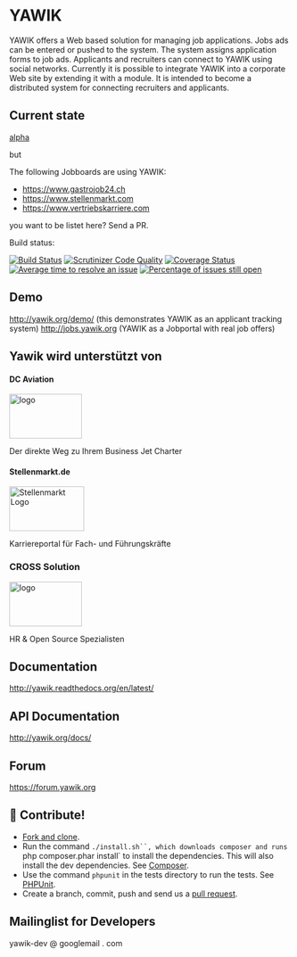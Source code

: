 YAWIK
=====

YAWIK offers a Web based solution for managing job applications. Jobs ads can
be entered or pushed to the system. The system assigns application forms to job
ads. Applicants and recruiters can connect to YAWIK using social networks. 
Currently it is possible to integrate YAWIK into a corporate Web site by 
extending it with a module. It is intended to become a distributed system for 
connecting recruiters and applicants.

Current state
-------------

[alpha](https://de.wikipedia.org/wiki/Entwicklungsstadium_(Software)#Alpha-Version)

but

The following Jobboards are using YAWIK:

* https://www.gastrojob24.ch
* https://www.stellenmarkt.com
* https://www.vertriebskarriere.com

you want to be listet here? Send a PR.

Build status: 

[![Build Status](https://api.travis-ci.org/cross-solution/YAWIK.svg)](https://travis-ci.org/cross-solution/YAWIK)
[![Scrutinizer Code Quality](https://scrutinizer-ci.com/g/cross-solution/YAWIK/badges/quality-score.png?b=master)](https://scrutinizer-ci.com/g/cross-solution/YAWIK/?branch=master)
[![Coverage Status](https://coveralls.io/repos/cross-solution/YAWIK/badge.svg?branch=develop)](https://coveralls.io/r/cross-solution/YAWIK?branch=develop)
[![Average time to resolve an issue](http://isitmaintained.com/badge/resolution/cross-solution/YAWIK.svg)](http://isitmaintained.com/project/cross-solution/YAWIK "Average time to resolve an issue")
[![Percentage of issues still open](http://isitmaintained.com/badge/open/cross-solution/YAWIK.svg)](http://isitmaintained.com/project/cross-solution/YAWIK "Percentage of issues still open")



Demo
----

http://yawik.org/demo/ (this demonstrates YAWIK as an applicant tracking system)
http://jobs.yawik.org (YAWIK as a Jobportal with real job offers) 

Yawik wird unterstützt von
--------------------------

<tabvle>
  <tr>
    <td>
      <h4 class="panel-title">DC Aviation</h4>
      <p><a href="https://www.dc-aviation.com/"><img loading="lazy" src="https://cross-solution.de/wp-content/uploads/2020/11/Auswahl_999479.png" alt="logo" width="130" height="80"></a></p>
      <p>Der direkte Weg zu Ihrem Business Jet Charter</p>
    </td>
    <td>
      <h4 class="panel-title">Stellenmarkt.de</h4>
      <p><a href="http://www.stellenmarkt.de"><img loading="lazy" src="https://cross-solution.de/wp-content/uploads/2017/03/stellenmarkt-logo.png" alt="Stellenmarkt Logo" width="134" height="80"></a></p>
      <p>Karriereportal für Fach- und Führungskräfte</p>
    </d>
    <td>
      <h3 class="panel-title">CROSS Solution</h3>
      <p><a href="http://cross-solution.de"><img loading="lazy" class="alignnone wp-image-116" src="https://cross-solution.de/wp-content/uploads/2014/03/logo-e1395692820881.gif" alt="logo" width="130" height="80"></a></p>
      <p>HR &amp; Open Source Spezialisten</p>
    </td>
  </tr>
</table>

Documentation
-------------

http://yawik.readthedocs.org/en/latest/

API Documentation
-----------------

http://yawik.org/docs/

Forum
-----

https://forum.yawik.org


:muscle: Contribute!
--------------------

* [Fork and clone](https://help.github.com/articles/fork-a-repo).
* Run the command `./install.sh``, which downloads composer and runs `php composer.phar install` to install the dependencies. 
  This will also install the dev dependencies. See [Composer](https://getcomposer.org/doc/03-cli.md#install).
* Use the command `phpunit` in the tests directory to run the tests. See [PHPUnit](http://phpunit.de).
* Create a branch, commit, push and send us a [pull request](https://help.github.com/articles/using-pull-requests).

Mailinglist for Developers
--------------------------

yawik-dev @ googlemail . com

